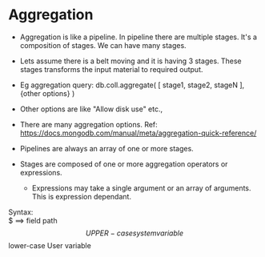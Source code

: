 # Aggregation

- Aggregation is like a pipeline. In pipeline there are multiple stages. It's a composition of stages. We can have many stages.
- Lets assume there is a belt moving and it is having 3 stages. These stages transforms the input material to required output.
- Eg aggregation query: db.coll.aggregate( [ stage1, stage2, stageN ], {other options} )

- Other options are like "Allow disk use" etc.,
- There are many aggregation options. Ref: https://docs.mongodb.com/manual/meta/aggregation-quick-reference/

- Pipelines are always an array of one or more stages.
- Stages are composed of one or more aggregation operators or expressions.
    - Expressions may take a single argument or an array of arguments. This is expression dependant.

Syntax:  
$ ==> field path  
$$UPPER-case system variable  
$$lower-case User variable  

